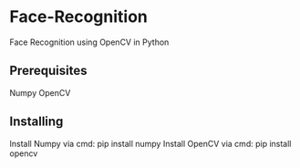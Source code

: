 # Face-Recognition
Face Recognition using OpenCV in Python

## Prerequisites
Numpy
OpenCV

## Installing
Install Numpy via cmd: pip install numpy
Install OpenCV via cmd: pip install opencv
